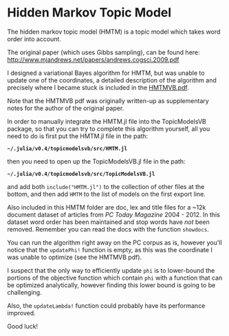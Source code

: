 # Hidden Markov Topic Model

The hidden markov topic model (HMTM) is a topic model which takes word order into account.

The original paper (which uses Gibbs sampling), can be found here: http://www.mjandrews.net/papers/andrews.cogsci.2009.pdf

I designed a variational Bayes algorithm for HMTM, but was unable to update one of the coordinates, a detailed description of the algorithm and precisely where I became stuck is included in the [HMTMVB.pdf](https://github.com/esproff/TopicModelsVB.jl/blob/master/HMTM/HMTMVB.pdf).

Note that the HMTMVB pdf was originally written-up as supplementary notes for the author of the original paper.

In order to manually integrate the HMTM.jl file into the TopicModelsVB package, so that you can try to complete this algorithm yourself, all you need to do is first put the HMTM.jl file in the path:

**`~/.julia/v0.4/topicmodelsvb/src/HMTM.jl`**

then you need to open up the TopicModelsVB.jl file in the path:

**`~/.julia/v0.4/topicmodelsvb/src/TopicModelsVB.jl`**

and add both `include("HMTM.jl")` to the collection of other files at the bottom, and then add `HMTM` to the list of models on the first export line.

Also included in this HMTM folder are doc, lex and title files for a ~12k document dataset of articles from *PC Today Magazine* 2004 - 2012.  In this dataset word order has been maintained and stop words have *not* been removed.  Remember you can read the docs with the function `showdocs`.

You can run the algorithm right away on the PC corpus as is, however you'll notice that the `updatePhi!` function is empty, as this was the coordinate I was unable to optimize (see the HMTMVB pdf).

I suspect that the only way to efficiently update `phi` is to lower-bound the portions of the objective function which contain `phi` with a function that can be optimized analytically, however finding this lower bound is going to be challenging.

Also, the `updateLambda!` function could probably have its performance improved.

Good luck!
